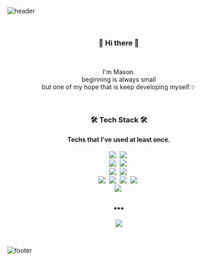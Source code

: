 ![header](https://capsule-render.vercel.app/api?type=rounded&color=00A19D&height=100&section=header&text=Mason%20Na&fontColor=FFF8E5&animation=blink&fontSize=30)
  
<br>
<h3 align="center"> 👋  Hi there 👋 </h3>
<br>
<p align="center">
I'm Mason.<br>
beginning is always small <br> but one of my hope that is keep developing myself.✨
</p>
<br>
<h3 align="center"> 🛠 Tech Stack 🛠 </h3>
<h4 align="center"> Techs that I've used at least once. </h4>
<p align="center">
  <img src="https://img.shields.io/badge/HTML5-3766AB?style=flat-square&logo=HTML5&logoColor=white"/>&nbsp
  <img src="https://img.shields.io/badge/CSS3-1572B6?style=flat-square&logo=CSS3&logoColor=white"/>&nbsp
  <br>
  <img src="https://img.shields.io/badge/JavaScript-F7DF1E?style=flat-square&logo=JavaScript&logoColor=white"/>&nbsp
  <img src="https://img.shields.io/badge/jQuery-0769AD?style=flat-square&logo=jQuery&logoColor=white"/>&nbsp
  <br>
  <img src="https://img.shields.io/badge/Oracle-F80000?style=flat-square&logo=Oracle&logoColor=white"/>&nbsp
  <img src="https://img.shields.io/badge/MySQL-4479A1?style=flat-square&logo=MySQL&logoColor=white"/>&nbsp
  <br>
  <img src="https://img.shields.io/badge/C-A8B9CC?style=flat-square&logo=C&logoColor=white"/>&nbsp
  <img src="https://img.shields.io/badge/JAVA-007396?style=flat-square&logo=JAVA&logoColor=white"/>&nbsp
  <img src="https://img.shields.io/badge/Spring-6DB33F?style=flat-square&logo=Spring&logoColor=white"/>&nbsp
  <img src="https://img.shields.io/badge/springboot-6DB33F?style=for-the-badge&logo=springboot&logoColor=white"/>&nbsp
  <br>
  <img src="https://img.shields.io/badge/Apache Tomcat-F8DC75?style=flat-square&logo=Apache Tomcat&logoColor=white"/>&nbsp
</p>
<h3 align="center">•••</h3>
<p align="center">
  <a href="https://bohemianmoon5.vercel.app/"><img src="https://img.shields.io/badge/blog-6D8299?style=flat-square&logo=Blogger&logoColor=white"/></a>
</p>
<br>

![footer](https://capsule-render.vercel.app/api?type=Soft&color=00A19D&height=10&section=footer)
